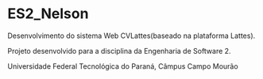 # ES2_Nelson

Desenvolvimento do sistema Web CVLattes(baseado na plataforma Lattes).

Projeto desenvolvido para a disciplina da Engenharia de Software 2.

Universidade Federal Tecnológica do Paraná, Câmpus Campo Mourão

